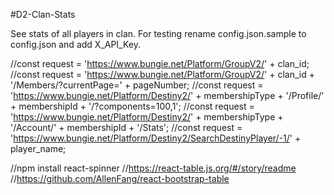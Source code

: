 #D2-Clan-Stats

See stats of all players in clan.
For testing rename config.json.sample to config.json and add X_API_Key.


//const request = 'https://www.bungie.net/Platform/GroupV2/' + clan_id;    
//const request = 'https://www.bungie.net/Platform/GroupV2/' + clan_id + '/Members/?currentPage=' + pageNumber;
//const request = 'https://www.bungie.net/Platform/Destiny2/' + membershipType + '/Profile/' + membershipId + '/?components=100,1';
//const request = 'https://www.bungie.net/Platform/Destiny2/' + membershipType + '/Account/' + membershipId + '/Stats';
//const request = 'https://www.bungie.net/Platform/Destiny2/SearchDestinyPlayer/-1/' + player_name;

//npm install react-spinner
//https://react-table.js.org/#/story/readme
//https://github.com/AllenFang/react-bootstrap-table